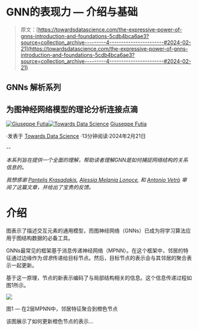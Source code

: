 # GNN的表现力 — 介绍与基础

> 原文：[https://towardsdatascience.com/the-expressive-power-of-gnns-introduction-and-foundations-5cdb4bca6ae3?source=collection_archive---------4-----------------------#2024-02-21](https://towardsdatascience.com/the-expressive-power-of-gnns-introduction-and-foundations-5cdb4bca6ae3?source=collection_archive---------4-----------------------#2024-02-21)

## GNNs 解析系列

## 为图神经网络模型的理论分析连接点滴

[](https://medium.com/@giuseppefutia?source=post_page---byline--5cdb4bca6ae3--------------------------------)[![Giuseppe Futia](../Images/4d1d3b3766eca9ae8220dc5eb480a4cf.png)](https://medium.com/@giuseppefutia?source=post_page---byline--5cdb4bca6ae3--------------------------------)[](https://towardsdatascience.com/?source=post_page---byline--5cdb4bca6ae3--------------------------------)[![Towards Data Science](../Images/a6ff2676ffcc0c7aad8aaf1d79379785.png)](https://towardsdatascience.com/?source=post_page---byline--5cdb4bca6ae3--------------------------------) [Giuseppe Futia](https://medium.com/@giuseppefutia?source=post_page---byline--5cdb4bca6ae3--------------------------------)

·发表于 [Towards Data Science](https://towardsdatascience.com/?source=post_page---byline--5cdb4bca6ae3--------------------------------) ·13分钟阅读·2024年2月21日

--

*本系列旨在提供一个全面的理解，帮助读者理解GNN是如何捕捉网络结构的关系信息的。*

*我想感谢* [*Pantelis Krasadakis*](https://www.linkedin.com/in/pantelis-krasadakis-126092233/)*,* [*Alessia Melania Lonoce*](https://www.linkedin.com/in/alessia-melania-lonoce/)*, 和* [*Antonio Vetrò*](https://www.linkedin.com/in/antoniovetro/) *审阅了这篇文章，并给出了宝贵的反馈。*

# 介绍

图表示了描述交互元素的通用模型，而图神经网络（GNNs）已成为将学习算法应用于图结构数据的必备工具。

GNNs最常见的框架基于消息传递神经网络（MPNN）。在这个框架中，邻居的特征通过边缘作为*信息*传递给目标节点。然后，目标节点的表示会与其邻居的聚合表示一起更新。

基于这一原理，节点的新表示编码了与局部结构相关的信息。这个信息传递过程如图1所示。

![](../Images/631d2eaf779722751b41764c7c0a7a1a.png)

图1 — 在2层MPNN中，邻居特征聚合到橙色节点

该图展示了如何更新橙色节点的表示…
